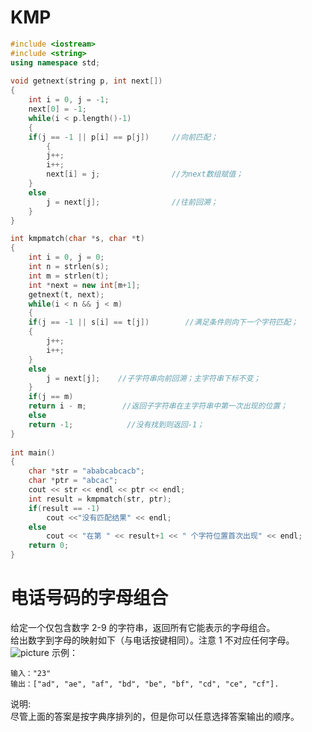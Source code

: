 # KMP
```c++
#include <iostream>
#include <string>
using namespace std;
 
void getnext(string p, int next[])
{
    int i = 0, j = -1;
    next[0] = -1;
    while(i < p.length()-1)
    {
	if(j == -1 || p[i] == p[j])		//向前匹配；		
        {
	    j++;			
	    i++;
	    next[i] = j;			    //为next数组赋值；
	}
	else
	    j = next[j];		        //往前回溯；
    }
}

int kmpmatch(char *s, char *t)
{
    int i = 0, j = 0;
    int n = strlen(s);
    int m = strlen(t);
    int *next = new int[m+1];
    getnext(t, next);
    while(i < n && j < m)
    {
	if(j == -1 || s[i] == t[j])        //满足条件则向下一个字符匹配；
	{
	    j++;
	    i++;
	}
	else
	    j = next[j];    //子字符串向前回溯；主字符串下标不变；
    }
    if(j == m)
	return i - m;        //返回子字符串在主字符串中第一次出现的位置；
    else
	return -1;            //没有找到则返回-1；
}
 
int main()
{
    char *str = "ababcabcacb";
    char *ptr = "abcac";
    cout << str << endl << ptr << endl;
    int result = kmpmatch(str, ptr);
    if(result == -1)
        cout <<"没有匹配结果" << endl;
    else
        cout << "在第 " << result+1 << " 个字符位置首次出现" << endl;
    return 0;
}
```

# 电话号码的字母组合
给定一个仅包含数字 2-9 的字符串，返回所有它能表示的字母组合。  
给出数字到字母的映射如下（与电话按键相同）。注意 1 不对应任何字母。  
![picture](https://assets.leetcode-cn.com/aliyun-lc-upload/original_images/17_telephone_keypad.png)
示例：
```
输入："23"
输出：["ad", "ae", "af", "bd", "be", "bf", "cd", "ce", "cf"].
```
说明:  
尽管上面的答案是按字典序排列的，但是你可以任意选择答案输出的顺序。
